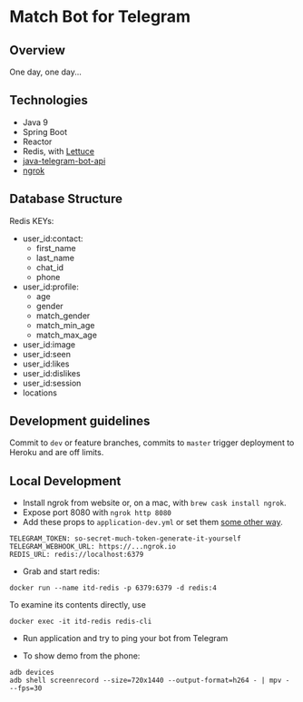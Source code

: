 # Match Bot for Telegram

## Overview

One day, one day...

## Technologies

- Java 9
- Spring Boot
- Reactor
- Redis, with [Lettuce](https://lettuce.io/core/release/reference/)
- [java-telegram-bot-api](https://github.com/pengrad/java-telegram-bot-api)
- [ngrok](https://ngrok.com/)

## Database Structure

Redis KEYs:

- user_id:contact:
    - first_name
    - last_name
    - chat_id
    - phone
- user_id:profile:
    - age
    - gender
    - match_gender
    - match_min_age
    - match_max_age
- user_id:image
- user_id:seen
- user_id:likes
- user_id:dislikes
- user_id:session
- locations

## Development guidelines

Commit to `dev` or feature branches, commits to `master` trigger deployment to Heroku and are off limits.

## Local Development

- Install ngrok from website or, on a mac, with `brew cask install ngrok`.
- Expose port 8080 with `ngrok http 8080`
- Add these props to `application-dev.yml` or set them
[some other way](https://docs.spring.io/spring-boot/docs/current/reference/html/boot-features-external-config.html).
```
TELEGRAM_TOKEN: so-secret-much-token-generate-it-yourself
TELEGRAM_WEBHOOK_URL: https://...ngrok.io
REDIS_URL: redis://localhost:6379
```
- Grab and start redis:
```
docker run --name itd-redis -p 6379:6379 -d redis:4
```

To examine its contents directly, use
```
docker exec -it itd-redis redis-cli
```

- Run application and try to ping your bot from Telegram

- To show demo from the phone:
```
adb devices
adb shell screenrecord --size=720x1440 --output-format=h264 - | mpv - --fps=30
```